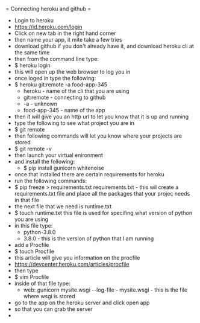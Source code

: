 
= Connecting heroku and github =
* Login to heroku
* https://id.heroku.com/login
* Click on new tab in the right hand corner
* then name your app, it mite take a few tries
* download github if you don't already have it, and download heroku cli at the same time
* then from the command line type: 
* $ heroku login
* this will open up the web browser to log you in
* once loged in type the following:
* $ heroku git:remote -a food-app-345
	- heroku - name of the cli that you are using
	- git:remote - connecting to github
	- -a - unknown
	- food-app-345 - name of the app
* then it will give you an http url to let you know that it is up and running
* type the following to see what project you are in
* $ git remote
* then following commands will let you know where your projects are stored
* $ git remote -v
* then launch your virtual enironment
* and install the following:
	* $ pip install gunicorn whitenoise
* once that installed there are certain requirements for heroku
* run the following commands:
* $ pip freeze > requirements.txt 
  requirements.txt - this wil create a requirements.txt file 
  and place all the packages that your projec needs in that file
* the next file that we need is runtime.txt
* $ touch runtime.txt 
  this file is used for specifing what version of python you are using 
* in this file type:
	* python-3.8.0
	* 3.8.0 - this is the version of python that I am running
* add a Procfile
* $ touch Procfile
* this article will give you information on the procfile
* https://devcenter.heroku.com/articles/procfile
* then type 
* $ vim Procfile
* inside of that file type:
	* web: gunicorn mysite.wsgi --log-file - 
	  mysite.wsgi - this is the file where wsgi is stored
* go to the app on the heroku server and click open app
* so that you can grab the server
* 
